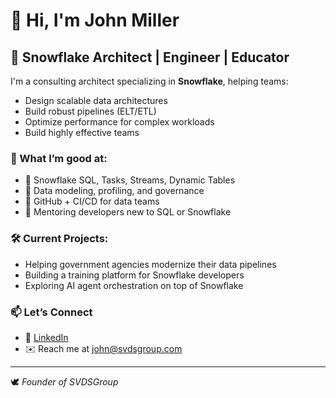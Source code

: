 # 👋 Hi, I'm John Miller

## 🚀 Snowflake Architect | Engineer | Educator

I'm a consulting architect specializing in **Snowflake**, helping teams:
- Design scalable data architectures
- Build robust pipelines (ELT/ETL)
- Optimize performance for complex workloads
- Build highly effective teams

### 🧠 What I’m good at:
- 🔹 Snowflake SQL, Tasks, Streams, Dynamic Tables
- 🔹 Data modeling, profiling, and governance
- 🔹 GitHub + CI/CD for data teams
- 🔹 Mentoring developers new to SQL or Snowflake

### 🛠 Current Projects:
- Helping government agencies modernize their data pipelines
- Building a training platform for Snowflake developers
- Exploring AI agent orchestration on top of Snowflake

### 📫 Let’s Connect
- 💼 [LinkedIn](https://www.linkedin.com/in/jymiller)
- ✉️ Reach me at john@svdsgroup.com

---

🕊️ *Founder of SVDSGroup*
